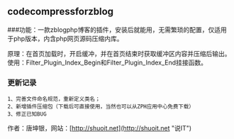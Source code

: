 ## codecompressforzblog

###功能：一款zblogphp博客的插件，安装后就能用，无需繁琐的配置，仅适用于php版本，内含php网页源码压缩内库。 

原理：在首页加载时，开启缓冲，并在首页结束时获取缓冲区内容并压缩后输出。使用：Filter_Plugin_Index_Begin和Filter_Plugin_Index_End挂接函数。 

### 更新记录
	1、完善文件命名规范，重新定义类名；
	2、新增插件压缩包（下载后可直接使用，当然也可以从ZPH应用中心免费下载）
	3、修正已知BUG

作者：唐坤银，网站：[http://shuoit.net](http://shuoit.net "说IT")